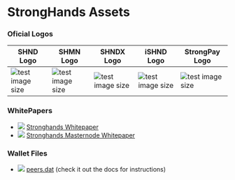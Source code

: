 # StrongHands Assets

### Oficial Logos

SHND Logo | SHMN Logo | SHNDX Logo | iSHND Logo| StrongPay Logo
------------ | ------------- | ------------- | -------------| -------------
![test image size](https://raw.githubusercontent.com/stronghands-oficial/assets/main/shnd-logo.svg) | ![test image size](https://raw.githubusercontent.com/stronghands-oficial/assets/main/shmn-logo.svg)| ![test image size](https://raw.githubusercontent.com/stronghands-oficial/assets/main/shndx-logo.svg) | ![test image size](https://raw.githubusercontent.com/stronghands-oficial/assets/main/ishnd-logo.svg)|![test image size](https://raw.githubusercontent.com/stronghands-oficial/assets/main/strongpay-logo.svg)


### WhitePapers

* [<img src="https://github.com/alexorbit/stronghands-website/blob/main/images/pdf-file.png?raw=true">](https://github.com/stronghands-oficial/assets/raw/main/shnd-whitepaper1.0.pdf) [Stronghands Whitepaper](http://google.com)
* [<img src="https://github.com/alexorbit/stronghands-website/blob/main/images/pdf-file.png?raw=true">](https://github.com/stronghands-oficial/assets/raw/main/shmn-whitepaper1.0.pdf) [Stronghands Masternode Whitepaper](http://google.com)

### Wallet Files

* [<img src="https://github.com/alexorbit/stronghands-website/blob/main/images/dat.png?raw=true">](http://google.com.au/) [peers.dat](https://github.com/stronghands-oficial/assets/raw/main/peers.dat) (check it out the docs for instructions)
